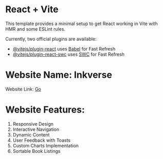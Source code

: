 # React + Vite

This template provides a minimal setup to get React working in Vite with HMR and some ESLint rules.

Currently, two official plugins are available:

- [@vitejs/plugin-react](https://github.com/vitejs/vite-plugin-react/blob/main/packages/plugin-react/README.md) uses [Babel](https://babeljs.io/) for Fast Refresh
- [@vitejs/plugin-react-swc](https://github.com/vitejs/vite-plugin-react-swc) uses [SWC](https://swc.rs/) for Fast Refresh

<h1>Website Name: Inkverse</h1>

<be>

Website Link: <a href="https://inkverse-react-app.netlify.app/">Go</a>

<be>

<h1>Website Features:</h1>

<be>

<ol>
  <li>Responsive Design</li>
  <li>Interactive Navigation</li>
  <li>Dynamic Content</li>
  <li>User Feedback with Toasts</li>
  <li>Custom Charts Implementation</li>
  <li>Sortable Book Listings</li>
</ol>


